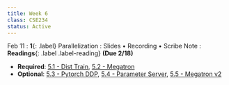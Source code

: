 ```yaml
---
title: Week 6
class: CSE234
status: Active
---
```


Feb 11
: **1**{: .label} Parallelization
  : Slides &#8226; Recording &#8226; Scribe Note
: **Readings**{: .label .label-reading} **(Due 2/18)**
  * **Required**: [5.1 - Dist Train](https://sumanthrh.com/post/distributed-and-efficient-finetuning/), [5.2 - Megatron](https://arxiv.org/abs/1909.08053)
  * **Optional**: [5.3 - Pytorch DDP](https://arxiv.org/abs/2006.15704), [5.4 - Parameter Server](https://www.usenix.org/system/files/conference/osdi14/osdi14-paper-li_mu.pdf), [5.5 - Megatron v2](https://arxiv.org/abs/2104.04473)
